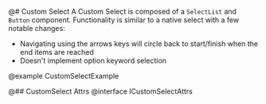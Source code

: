 @# Custom Select
A Custom Select is composed of a `SelectList` and `Button` component. Functionality is similar to a native select with a few notable changes:
+ Navigating using the arrows keys will circle back to start/finish when the end items are reached
+ Doesn't implement option keyword selection

@example CustomSelectExample

@## CustomSelect Attrs
@interface ICustomSelectAttrs
